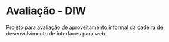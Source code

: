 # Avaliação - DIW

Projeto para avaliação de aproveitamento informal da cadeira de desenvolvimento de interfaces para web.